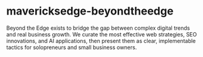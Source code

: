 # mavericksedge-beyondtheedge
Beyond the Edge exists to bridge the gap between complex digital trends and real business growth. We curate the most effective web strategies, SEO innovations, and AI applications, then present them as clear, implementable tactics for solopreneurs and small business owners. 
